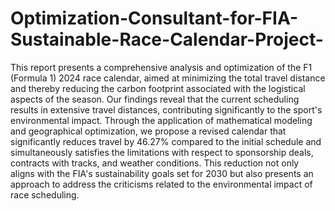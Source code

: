 # Optimization-Consultant-for-FIA-Sustainable-Race-Calendar-Project-
This report presents a comprehensive analysis and optimization of the F1 (Formula 1) 2024 race calendar, aimed at minimizing the total travel distance and thereby reducing the carbon footprint associated with the logistical aspects of the season. Our findings reveal that the current scheduling results in extensive travel distances, contributing significantly to the sport's environmental impact. Through the application of mathematical modeling and geographical optimization, we propose a revised calendar that significantly reduces travel by 46.27% compared to the initial schedule and simultaneously satisfies the limitations with respect to sponsorship deals, contracts with tracks, and weather conditions. This reduction not only aligns with the FIA's sustainability goals set for 2030 but also presents an approach to address the criticisms related to the environmental impact of race scheduling.
